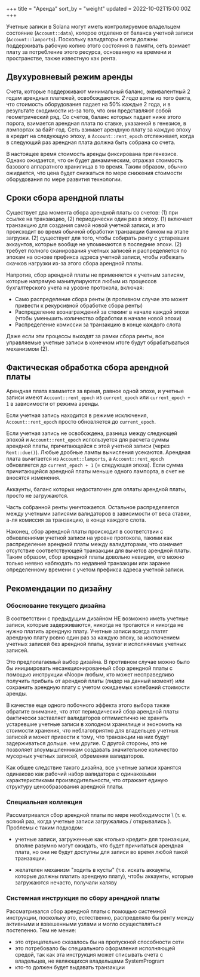 +++
title = "Аренда"
sort_by = "weight"
updated = 2022-10-02T15:00:00Z
+++

Учетные записи в Solana могут иметь контролируемое владельцем состояние \(`Account::data`\), которое отделено от баланса учетной записи \(`Account::lamports`\). Поскольку валидаторы в сети должны поддерживать рабочую копию этого состояния в памяти, сеть взимает плату за потребление этого ресурса, основанную на времени и пространстве, также известную как рента.

## Двухуровневый режим аренды

Счета, которые поддерживают минимальный баланс, эквивалентный 2 годам арендных платежей, освобождаются. _2 года_ взяты из того факта, что стоимость оборудования падает на 50% каждые 2 года, и в результате сходимости из-за того, что они представляют собой геометрический ряд. Со счетов, баланс которых падает ниже этого порога, взимается арендная плата по ставке, указанной в генезисе, в лэмпортах за байт-год. Сеть взимает арендную плату за каждую эпоху в кредит на следующую эпоху, а `Account::rent_epoch` отслеживает, когда в следующий раз арендная плата должна быть собрана со счета.

В настоящее время стоимость аренды фиксирована при генезисе. Однако ожидается, что он будет динамическим, отражая стоимость базового аппаратного хранилища в то время. Таким образом, обычно ожидается, что цена будет снижаться по мере снижения стоимости оборудования по мере развития технологии.

## Сроки сбора арендной платы

Существует два момента сбора арендной платы со счетов: \(1\) при ссылке на транзакцию, \(2\) периодически один раз в эпоху. \(1\) включает транзакцию для создания самой новой учетной записи, и это происходит во время обычной обработки транзакции банком на этапе загрузки. \(2\) существует для того, чтобы собирать ренту с устаревших аккаунтов, которые вообще не упоминаются в последние эпохи. \(2\) требует полного сканирования учетных записей и распределяется по эпохам на основе префикса адреса учетной записи, чтобы избежать скачков нагрузки из-за этого сбора арендной платы.

Напротив, сбор арендной платы не применяется к учетным записям, которые напрямую манипулируются любым из процессов бухгалтерского учета на уровне протокола, включая:

- Само распределение сбора ренты (в противном случае это может привести к рекурсивной обработке сбора ренты)
- Распределение вознаграждений за стекинг в начале каждой эпохи (чтобы уменьшить количество обработки в начале новой эпохи)
- Распределение комиссии за транзакцию в конце каждого слота

Даже если эти процессы выходят за рамки сбора ренты, все управляемые учетные записи в конечном итоге будут обрабатываться механизмом \(2\).

## Фактическая обработка сбора арендной платы

Арендная плата взимается за время, равное одной эпохе, и учетные записи имеют `Account::rent_epoch` из `current_epoch` или `current_epoch + 1` в зависимости от режима аренды.

Если учетная запись находится в режиме исключения, `Account::rent_epoch` просто обновляется до `current_epoch`.

Если учетная запись не освобождена, разница между следующей эпохой и `Account::rent_epoch` используется для расчета суммы арендной платы, причитающейся с этой учетной записи \(через `Rent::due()`\). Любые дробные лампы вычисления усекаются. Арендная плата вычитается из `Account::lamports`, а `Account::rent_epoch` обновляется до `current_epoch + 1` (= следующая эпоха). Если сумма причитающейся арендной платы меньше одного лампорта, в счет не вносятся изменения.

Аккаунты, баланс которых недостаточен для оплаты арендной платы, просто не загружаются.

Часть собранной ренты уничтожается. Остальное распределяется между учетными записями валидаторов в зависимости от веса ставки, а-ля комиссия за транзакцию, в конце каждого слота.

Наконец, сбор арендной платы происходит в соответствии с обновлениями учетной записи на уровне протокола, такими как распределение арендной платы между валидаторами, что означает отсутствие соответствующей транзакции для вычетов арендной платы. Таким образом, сбор арендной платы довольно невидим, его можно только неявно наблюдать по недавней транзакции или заранее определенному времени с учетом префикса адреса учетной записи.

## Рекомендации по дизайну

### Обоснование текущего дизайна

В соответствии с предыдущим дизайном НЕ возможно иметь учетные записи, которые задерживаются, никогда не трогаются и никогда не нужно платить арендную плату. Учетные записи всегда платят арендную плату ровно один раз за каждую эпоху, за исключением учетных записей без арендной платы, sysvar и исполняемых учетных записей.

Это предполагаемый выбор дизайна. В противном случае можно было бы инициировать несанкционированный сбор арендной платы с помощью инструкции «Noop» любым, кто может несправедливо получить прибыль от арендной платы (лидер на данный момент) или сохранить арендную плату с учетом ожидаемых колебаний стоимости аренды.

В качестве еще одного побочного эффекта этого выбора также обратите внимание, что этот периодический сбор арендной платы фактически заставляет валидаторов оптимистично не хранить устаревшие учетные записи в холодном хранилище и экономить на стоимости хранения, что неблагоприятно для владельцев учетных записей и может привести к тому, что транзакции на них будут задерживаться дольше. чем другие. С другой стороны, это не позволяет злоумышленникам создавать значительное количество мусорных учетных записей, обременяя валидаторов.

Как общее следствие такого дизайна, все учетные записи хранятся одинаково как рабочий набор валидатора с одинаковыми характеристиками производительности, что отражает единую структуру ценообразования арендной платы.

### Специальная коллекция

Рассматривался сбор арендной платы по мере необходимости \ (т. е. всякий раз, когда учетные записи загружались / открывались \). Проблемы с таким подходом:

- учетные записи, загруженные как «только кредит» для транзакции, вполне разумно могут ожидать, что будет причитаться арендная плата, но они не будут доступны для записи во время любой такой транзакции.

- желателен механизм "ходить в кусты" \(т.е. искать аккаунты, которые должны платить арендную плату\), чтобы аккаунты, которые загружаются нечасто, получали халяву

### Системная инструкция по сбору арендной платы

Рассматривался сбор арендной платы с помощью системной инструкции, поскольку это, естественно, распределяло бы ренту между активными и взвешенными узлами и могло осуществляться постепенно. Тем не мение:

- это отрицательно сказалось бы на пропускной способности сети
- это потребовало бы специального оформления исполняющей средой, так как эта инструкция может списывать счета с владельцев, не являющихся владельцами SystemProgram
- кто-то должен будет выдавать транзакции
